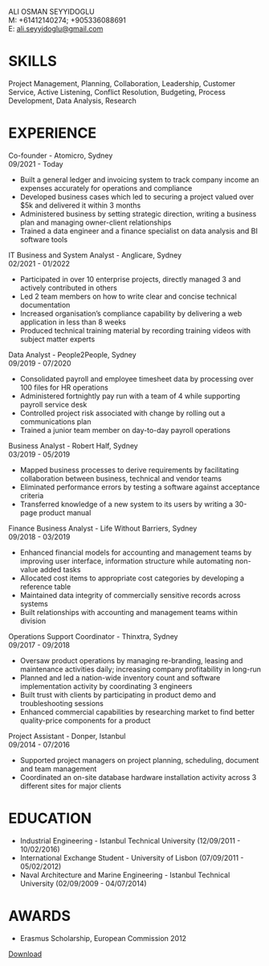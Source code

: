 ALI OSMAN SEYYIDOGLU  
M: +61412140274; +905336088691  
E: ali.seyyidoglu@gmail.com  

# SKILLS  
Project Management, Planning, Collaboration, Leadership, Customer Service, Active Listening, Conflict Resolution, Budgeting, Process Development, Data Analysis, Research

# EXPERIENCE  
Co-founder - Atomicro, Sydney  
09/2021 - Today  
- Built a general ledger and invoicing system to track company income an expenses accurately for operations and compliance
- Developed business cases which led to securing a project valued over $5k and delivered it within 3 months
- Administered business by setting strategic direction, writing a business plan and managing owner-client relationships
- Trained a data engineer and a finance specialist on data analysis and BI software tools

IT Business and System Analyst - Anglicare, Sydney  
02/2021 - 01/2022
- Participated in over 10 enterprise projects, directly managed 3 and actively contributed in others
- Led 2 team members on how to write clear and concise technical documentation
- Increased organisation’s compliance capability by delivering a web application in less than 8 weeks
- Produced technical training material by recording training videos with subject matter experts

Data Analyst - People2People, Sydney  
09/2019 - 07/2020
- Consolidated payroll and employee timesheet data by processing over 100 files for HR operations
- Administered fortnightly pay run with a team of 4 while supporting payroll service desk
- Controlled project risk associated with change by rolling out a communications plan
- Trained a junior team member on day-to-day payroll operations

Business Analyst - Robert Half, Sydney  
03/2019 - 05/2019
- Mapped business processes to derive requirements by facilitating collaboration between business, technical and vendor teams
- Eliminated performance errors by testing a software against acceptance criteria
- Transferred knowledge of a new system to its users by writing a 30-page product manual

Finance Business Analyst - Life Without Barriers, Sydney  
09/2018 - 03/2019
- Enhanced financial models for accounting and management teams by improving user interface, information structure while automating non-value added tasks
- Allocated cost items to appropriate cost categories by developing a reference table
- Maintained data integrity of commercially sensitive records across systems
- Built relationships with accounting and management teams within division

Operations Support Coordinator - Thinxtra, Sydney  
09/2017 - 09/2018
- Oversaw product operations by managing re-branding, leasing and maintenance activities daily; increasing company profitability in long-run
- Planned and led a nation-wide inventory count and software implementation activity by coordinating 3 engineers
- Built trust with clients by participating in product demo and troubleshooting sessions
- Enhanced commercial capabilities by researching market to find better quality-price components for a product

Project Assistant - Donper, Istanbul  
09/2014 - 07/2016
- Supported project managers on project planning, scheduling, document and team management
- Coordinated an on-site database hardware installation activity across 3 different sites for major clients

# EDUCATION
- Industrial Engineering - Istanbul Technical University (12/09/2011 - 10/02/2016)
- International Exchange Student - University of Lisbon (07/09/2011 - 05/02/2012)
- Naval Architecture and Marine Engineering - Istanbul Technical University (02/09/2009 - 04/07/2014)

# AWARDS
- Erasmus Scholarship, European Commission 2012


[Download](~/static/Ali-Osman-Seyyidoglu-Resume-EN-20250127.pdf)
